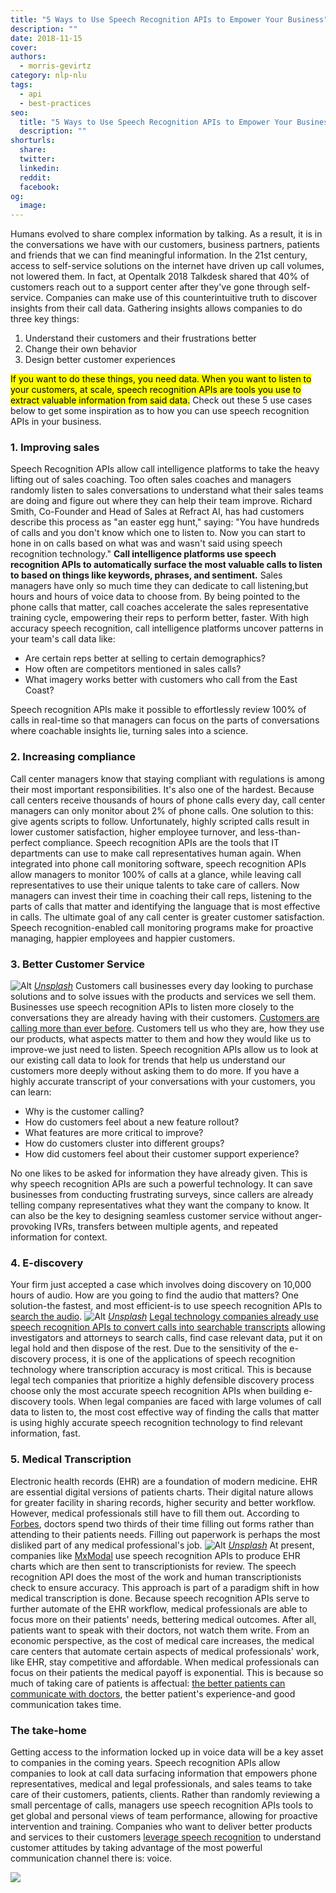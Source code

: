 ```yaml
---
title: "5 Ways to Use Speech Recognition APIs to Empower Your Business"
description: ""
date: 2018-11-15
cover: 
authors:
  - morris-gevirtz
category: nlp-nlu
tags:
  - api
  - best-practices
seo:
  title: "5 Ways to Use Speech Recognition APIs to Empower Your Business"
  description: ""
shorturls:
  share: 
  twitter: 
  linkedin: 
  reddit: 
  facebook: 
og:
  image: 
---
```


Humans evolved to share complex information by talking. As a result, it is in the conversations we have with our customers, business partners, patients and friends that we can find meaningful information. In the 21st century, access to self-service solutions on the internet have driven up call volumes, not lowered them. In fact, at Opentalk 2018 Talkdesk shared that 40% of customers reach out to a support center after they've gone through self-service. Companies can make use of this counterintuitive truth to discover insights from their call data. Gathering insights allows companies to do three key things:

1.  Understand their customers and their frustrations better
2.  Change their own behavior
3.  Design better customer experiences

<mark>If you want to do these things, you need data. When you want to listen to your customers, at scale, speech recognition APIs are tools you use to extract valuable information from said data.</mark> Check out these 5 use cases below to get some inspiration as to how you can use speech recognition APIs in your business.

### 1\. Improving sales

Speech Recognition APIs allow call intelligence platforms to take the heavy lifting out of sales coaching. Too often sales coaches and managers randomly listen to sales conversations to understand what their sales teams are doing and figure out where they can help their team improve. Richard Smith, Co-Founder and Head of Sales at Refract AI, has had customers describe this process as "an easter egg hunt," saying: "You have hundreds of calls and you don't know which one to listen to. Now you can start to hone in on calls based on what was and wasn't said using speech recognition technology." **Call intelligence platforms use speech recognition APIs to automatically surface the most valuable calls to listen to based on things like keywords, phrases, and sentiment.** Sales managers have only so much time they can dedicate to call listening,but hours and hours of voice data to choose from. By being pointed to the phone calls that matter, call coaches accelerate the sales representative training cycle, empowering their reps to perform better, faster. With high accuracy speech recognition, call intelligence platforms uncover patterns in your team's call data like:

*   Are certain reps better at selling to certain demographics?
*   How often are competitors mentioned in sales calls?
*   What imagery works better with customers who call from the East Coast?

Speech recognition APIs make it possible to effortlessly review 100% of calls in real-time so that managers can focus on the parts of conversations where coachable insights lie, turning sales into a science.

### 2\. Increasing compliance

Call center managers know that staying compliant with regulations is among their most important responsibilities. It's also one of the hardest. Because call centers receive thousands of hours of phone calls every day, call center managers can only monitor about 2% of phone calls. One solution to this: give agents scripts to follow. Unfortunately, highly scripted calls result in lower customer satisfaction, higher employee turnover, and less-than-perfect compliance. Speech recognition APIs are the tools that IT departments can use to make call representatives human again. When integrated into phone call monitoring software, speech recognition APIs allow managers to monitor 100% of calls at a glance, while leaving call representatives to use their unique talents to take care of callers. Now managers can invest their time in coaching their call reps, listening to the parts of calls that matter and identifying the language that is most effective in calls. The ultimate goal of any call center is greater customer satisfaction. Speech recognition-enabled call monitoring programs make for proactive managing, happier employees and happier customers.

### 3\. Better Customer Service

![Alt](https://res.cloudinary.com/deepgram/image/upload/v1661976761/blog/five-ways-to-use-speech-recognition-apis-to-empower-your-business/rawpixel-743067-unsplash.jpg) _[Unsplash](https://unsplash.com/photos/vrobQsIfk2Y)_ Customers call businesses every day looking to purchase solutions and to solve issues with the products and services we sell them. Businesses use speech recognition APIs to listen more closely to the conversations they are already having with their customers. [Customers are calling more than ever before](https://bit.ly/2K3Bzyr). Customers tell us who they are, how they use our products, what aspects matter to them and how they would like us to improve-we just need to listen. Speech recognition APIs allow us to look at our existing call data to look for trends that help us understand our customers more deeply without asking them to do more. If you have a highly accurate transcript of your conversations with your customers, you can learn:

*   Why is the customer calling?
*   How do customers feel about a new feature rollout?
*   What features are more critical to improve?
*   How do customers cluster into different groups?
*   How did customers feel about their customer support experience?

No one likes to be asked for information they have already given. This is why speech recognition APIs are such a powerful technology. It can save businesses from conducting frustrating surveys, since callers are already telling company representatives what they want the company to know. It can also be the key to designing seamless customer service without anger-provoking IVRs, transfers between multiple agents, and repeated information for context.

### 4\. E-discovery

Your firm just accepted a case which involves doing discovery on 10,000 hours of audio. How are you going to find the audio that matters? One solution-the fastest, and most efficient-is to use speech recognition APIs to [search the audio](https://blog.deepgram.com/search-through-sound-finding-phrases-in-audio/). ![Alt](https://res.cloudinary.com/deepgram/image/upload/v1661976762/blog/five-ways-to-use-speech-recognition-apis-to-empower-your-business/ingo-schulz-671677-unsplash.jpg) _[Unsplash](https://unsplash.com/photos/mwWZTLr9Tcg)_ [Legal technology companies already use speech recognition APIs to convert calls into searchable transcripts](https://blog.deepgram.com/customer-story-legal-transcription/) allowing investigators and attorneys to search calls, find case relevant data, put it on legal hold and then dispose of the rest. Due to the sensitivity of the e-discovery process, it is one of the applications of speech recognition technology where transcription accuracy is most critical. This is because legal tech companies that prioritize a highly defensible discovery process choose only the most accurate speech recognition APIs when building e-discovery tools. When legal companies are faced with large volumes of call data to listen to, the most cost effective way of finding the calls that matter is using highly accurate speech recognition technology to find relevant information, fast.

### 5\. Medical Transcription

Electronic health records (EHR) are a foundation of modern medicine. EHR are essential digital versions of patients charts. Their digital nature allows for greater facility in sharing records, higher security and better workflow. However, medical professionals still have to fill them out. According to [Forbes](https://www.forbes.com/sites/brucelee/2016/09/07/doctors-wasting-over-two-thirds-of-their-time-doing-paperwork/#4c836ce05d7b), doctors spend two thirds of their time filling out forms rather than attending to their patients needs. Filling out paperwork is perhaps the most disliked part of any medical professional's job. ![Alt](https://res.cloudinary.com/deepgram/image/upload/v1661976763/blog/five-ways-to-use-speech-recognition-apis-to-empower-your-business/doctors-notes.jpg) _[Unsplash](https://unsplash.com/photos/4FXhqFqvdV8)_ At present, companies like [MxModal](https://mmodal.com/) use speech recognition APIs to produce EHR charts which are then sent to transcriptionists for review. The speech recognition API does the most of the work and human transcriptionists check to ensure accuracy. This approach is part of a paradigm shift in how medical transcription is done. Because speech recognition APIs serve to further automate of the EHR workflow, medical professionals are able to focus more on their patients' needs, bettering medical outcomes. After all, patients want to speak with their doctors, not watch them write. From an economic perspective, as the cost of medical care increases, the medical care centers that automate certain aspects of medical professionals' work, like EHR, stay competitive and affordable. When medical professionals can focus on their patients the medical payoff is exponential. This is because so much of taking care of patients is affectual: [the better patients can communicate with doctors](https://hbr.org/2014/12/delivering-higher-value-care-means-spending-more-time-with-patients), the better patient's experience-and good communication takes time.

### The take-home

Getting access to the information locked up in voice data will be a key asset to companies in the coming years. Speech recognition APIs allow companies to look at call data surfacing information that empowers phone representatives, medical and legal professionals, and sales teams to take care of their customers, patients, clients. Rather than randomly reviewing a small percentage of calls, managers use speech recognition APIs tools to get global and personal views of team performance, allowing for proactive intervention and training. Companies who want to deliver better products and services to their customers [leverage speech recognition](https://www.deepgram.com/) to understand customer attitudes by taking advantage of the most powerful communication channel there is: voice.







![](https://fast.wistia.com/embed/medias/j51mzjeuz1/swatch)






